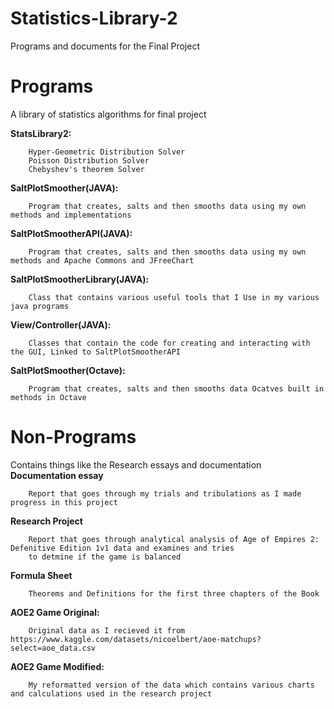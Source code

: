 # Statistics-Library-2
Programs and documents for the Final Project


# Programs
A library of statistics algorithms for final project
   
  **StatsLibrary2:**
   
        Hyper-Geometric Distribution Solver
        Poisson Distribution Solver
        Chebyshev's theorem Solver
    
   **SaltPlotSmoother(JAVA):**
  
        Program that creates, salts and then smooths data using my own methods and implementations
     
   **SaltPlotSmootherAPI(JAVA):**

        Program that creates, salts and then smooths data using my own methods and Apache Commons and JFreeChart
        
   **SaltPlotSmootherLibrary(JAVA):**

        Class that contains various useful tools that I Use in my various java programs
        
   **View/Controller(JAVA):**

        Classes that contain the code for creating and interacting with the GUI, Linked to SaltPlotSmootherAPI

   **SaltPlotSmoother(Octave):**

        Program that creates, salts and then smooths data Ocatves built in methods in Octave


# Non-Programs
Contains things like the Research essays and documentation
   **Documentation essay**
      
        Report that goes through my trials and tribulations as I made progress in this project
      
   **Research Project**
        
        Report that goes through analytical analysis of Age of Empires 2: Defenitive Edition 1v1 data and examines and tries
        to detmine if the game is balanced
        
   **Formula Sheet**

        Theorems and Definitions for the first three chapters of the Book
        
   **AOE2 Game Original:**
       
        Original data as I recieved it from https://www.kaggle.com/datasets/nicoelbert/aoe-matchups?select=aoe_data.csv 
        
   **AOE2 Game Modified:**
        
        My reformatted version of the data which contains various charts and calculations used in the research project 
